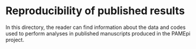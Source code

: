 # Reproducibility of published results 
In this directory, the reader can find information about the data and codes used to perform analyses in published manuscripts produced in the PAMEpi project.
